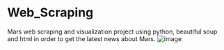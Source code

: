 # Web_Scraping
Mars web scraping and visualization project using python, beautiful soup and html in order to get the latest news about Mars.
![image](https://github.com/sherirosalia/Web_Scraping/issues/1#issue-398702711)
